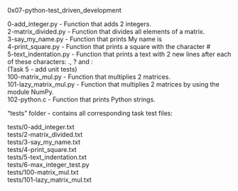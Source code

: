 0x07-python-test_driven_development

0-add_integer.py - Function that adds 2 integers.\
2-matrix_divided.py - Function that divides all elements of a matrix.\
3-say_my_name.py - Function that prints My name is <first name> <last name>\
4-print_square.py - Function that prints a square with the character #\
5-text_indentation.py - Function that prints a text with 2 new lines after each of these characters: ., ? and :\
(Task 5 - add unit tests)\
100-matrix_mul.py - Function that multiplies 2 matrices.\
101-lazy_matrix_mul.py - Function that multiplies 2 matrices by using the module NumPy.\
102-python.c - Function that prints Python strings.

“tests” folder - contains all corresponding task test files:

tests/0-add_integer.txt\
tests/2-matrix_divided.txt\
tests/3-say_my_name.txt\
tests/4-print_square.txt\
tests/5-text_indentation.txt\
tests/6-max_integer_test.py\
tests/100-matrix_mul.txt\
tests/101-lazy_matrix_mul.txt
